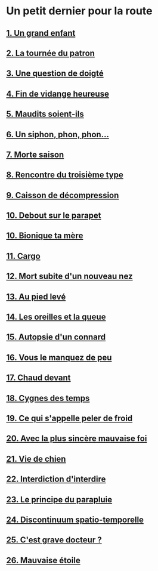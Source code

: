 # Un petit dernier pour la route

## [1. Un grand enfant](https://github.com/MichelTerrier/Un-petit-dernier-pour-la-route/blob/main/01.%20Un%20grand%20enfant.pdf)

## [2. La tournée du patron](https://github.com/MichelTerrier/Un-petit-dernier-pour-la-route/blob/main/02.%20La%20tourn%C3%A9e%20du%20patron.pdf)

## [3. Une question de doigté](https://github.com/MichelTerrier/Un-petit-dernier-pour-la-route/blob/main/03.%20Une%20question%20de%20doigt%C3%A9.pdf)

## [4. Fin de vidange heureuse](https://github.com/MichelTerrier/Un-petit-dernier-pour-la-route/blob/main/04.%20Fin%20de%20vidange%20heureuse.pdf)

## [5. Maudits soient-ils](https://github.com/MichelTerrier/Un-petit-dernier-pour-la-route/blob/main/05.%20Maudits%20soient-ils%20!.pdf)

## [6. Un siphon, phon, phon...](https://github.com/MichelTerrier/Un-petit-dernier-pour-la-route/blob/main/06.%20Un%20siphon%2C%20phon%2C%20phon%E2%80%A6.pdf)

## [7. Morte saison](https://github.com/MichelTerrier/Un-petit-dernier-pour-la-route/blob/main/07.%20Morte-saison.pdf)

## [8. Rencontre du troisième type](https://github.com/MichelTerrier/Un-petit-dernier-pour-la-route/blob/main/08.%20Rencontre%20du%20troisi%C3%A8me%20type.pdf)

## [9. Caisson de décompression](https://github.com/MichelTerrier/Un-petit-dernier-pour-la-route/blob/main/09.%20Caisson%20de%20d%C3%A9compression.pdf)

## [10. Debout sur le parapet](https://github.com/MichelTerrier/Un-petit-dernier-pour-la-route/blob/main/10.%20Debout%20sur%20le%20parapet.pdf)

## [10. Bionique ta mère](https://github.com/MichelTerrier/Un-petit-dernier-pour-la-route/blob/main/10.%20Bionique%20ta%20m%C3%A8re.pdf)

## [11. Cargo](https://github.com/MichelTerrier/Un-petit-dernier-pour-la-route/blob/main/11.%20Cargo.pdf)

## [12. Mort subite d'un nouveau nez](https://github.com/MichelTerrier/Un-petit-dernier-pour-la-route/blob/main/12.%20Mort%20subite%20d'un%20nouveau%20nez.pdf)

## [13. Au pied levé](https://github.com/MichelTerrier/Un-petit-dernier-pour-la-route/blob/main/13.%20Au%20pied%20lev%C3%A9.pdf)

## [14. Les oreilles et la queue](https://github.com/MichelTerrier/Un-petit-dernier-pour-la-route/blob/main/14.%20Les%20oreilles%20et%20la%20queue.pdf)

## [15. Autopsie d'un connard](https://github.com/MichelTerrier/Un-petit-dernier-pour-la-route/blob/main/15.%20Autopsie%20d%E2%80%99un%20connard.pdf)

## [16. Vous le manquez de peu](https://github.com/MichelTerrier/Un-petit-dernier-pour-la-route/blob/main/16.%20Vous%20le%20manquez%20de%20peu%20!.pdf)

## [17. Chaud devant](https://github.com/MichelTerrier/Un-petit-dernier-pour-la-route/blob/main/17.%20Chaud%20devant%20!.pdf)

## [18. Cygnes des temps](https://github.com/MichelTerrier/Un-petit-dernier-pour-la-route/blob/main/18.%20Cygnes%20des%20temps.pdf)

## [19. Ce qui s'appelle peler de froid](https://github.com/MichelTerrier/Un-petit-dernier-pour-la-route/blob/main/19.%20Ce%20qui%20s'appelle%20peler%20de%20froid.pdf)

## [20. Avec la plus sincère mauvaise foi](https://github.com/MichelTerrier/Un-petit-dernier-pour-la-route/blob/main/20.%20Avec%20la%20plus%20sinc%C3%A8re%20mauvaise%20foi.pdf)

## [21. Vie de chien](https://github.com/MichelTerrier/Un-petit-dernier-pour-la-route/blob/main/21.%20Vie%20de%20chien.pdf)

## [22. Interdiction d'interdire](https://github.com/MichelTerrier/Un-petit-dernier-pour-la-route/blob/main/22.%20Interdiction%20d%E2%80%99interdire.pdf)

## [23. Le principe du parapluie](https://github.com/MichelTerrier/Un-petit-dernier-pour-la-route/blob/main/23.%20Le%20principe%20du%20parapluie.pdf)

## [24. Discontinuum spatio-temporelle](https://github.com/MichelTerrier/Un-petit-dernier-pour-la-route/blob/main/24.%20Discontinuum%20spatio-temporelle.pdf)

## [25. C'est grave docteur ?](https://github.com/MichelTerrier/Un-petit-dernier-pour-la-route/blob/main/25.%20C%E2%80%99est%20grave%20Docteur.pdf)

## [26. Mauvaise étoile](https://github.com/MichelTerrier/Un-petit-dernier-pour-la-route/blob/main/26.%20Mauvaise%20%C3%A9toile.pdf)
